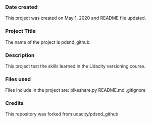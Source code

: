 ### Date created
This project was created on May 1, 2020 and README file updated.

### Project Title
The name of the project is pdsnd_github.

### Description
This project test the skills learned in the Udacity versioning course.

### Files used
Files include in the project are:
bikeshare.py
README.md
.gitignore


### Credits
This repository was forked from udacity/pdsnd_github
